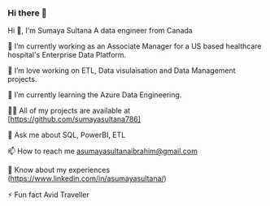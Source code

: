 ### Hi there 👋

Hi 👋, I'm Sumaya Sultana
A data engineer from Canada

🔭 I’m currently working as an Associate Manager for a US based healthcare hospital's Enterprise Data Platform.

🔭 I’m love working on ETL, Data visulaisation and Data Management projects.

🌱 I’m currently learning the Azure Data Engineering.

👨‍💻 All of my projects are available at [https://github.com/sumayasultana786]

💬 Ask me about SQL, PowerBI, ETL

📫 How to reach me asumayasultanaibrahim@gmail.com

📄 Know about my experiences (https://www.linkedin.com/in/asumayasultana/)

⚡ Fun fact Avid Traveller
